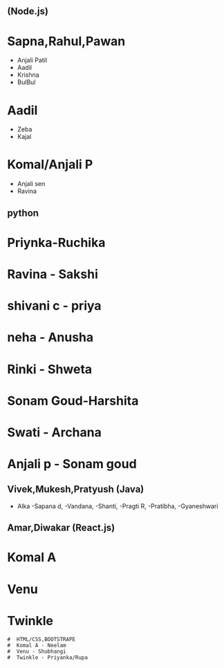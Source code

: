 
## (Node.js)
# Sapna,Rahul,Pawan
- Anjali Patil
- Aadil
- Krishna
- BulBul
# Aadil
- Zeba
- Kajal
# Komal/Anjali P
- Anjali sen
- Ravina

## python
# Priynka-Ruchika
# Ravina - Sakshi
# shivani c - priya
# neha - Anusha
# Rinki - Shweta
# Sonam Goud-Harshita
# Swati - Archana
# Anjali p - Sonam goud

## Vivek,Mukesh,Pratyush (Java)
- Alka
-Sapana d,
-Vandana,
-Shanti,
-Pragti R,
-Pratibha,
-Gyaneshwari

## Amar,Diwakar (React.js)
# Komal A
# Venu 
# Twinkle
    
    #  HTML/CSS,BOOTSTRAPE
    #  Komal A - Neelam
    #  Venu - Shubhangi
    #  Twinkle - Priyanka/Rupa
